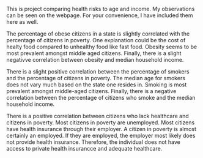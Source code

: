 This is project comparing health risks to age and income. My observations can be seen on the webpage. For your convenience, I have included them here as well. 

The percentage of obese citizens in a state is slightly correlated with the percentage of citizens in poverty. One explanation could be the cost of healty food compared to unhealthy food like fast food. Obesity seems to be most prevalent amongst middle aged citizens. Finally, there is a slight negativve correlation between obesity and median household income.

There is a slight positive correlation between the percentage of smokers and the percentage of citizens in poverty. The median age for smokers does not vary much based on the state one resides in. Smoking is most prevalent amongst middle-aged citizens. Finally, there is a negative correlation between the percentage of citizens who smoke and the median household income.

There is a positive correlation between citizens who lack healthcare and citizens in poverty. Most citizens in poverty are unemployed. Most citizens have health insurance through their employer. A citizen in poverty is almost certainly an employed. If they are employed, the employer most likely does not provide health insurance. Therefore, the individual does not have access to private health insurancce and adequate healthcare.

